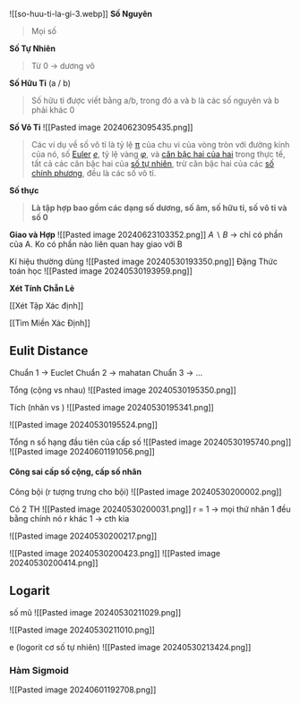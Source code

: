 ![[so-huu-ti-la-gi-3.webp]]
**Số Nguyên** 
>Mọi số 

**Số Tự Nhiên**
> Từ 0 -> dương vô 

**Số Hữu Tỉ** (a / b)
> Số hữu tỉ được viết bằng a/b, trong đó a và b là các số nguyên và b phải khác 0

**Số Vô Tỉ**
![[Pasted image 20240623095435.png]]
> Các ví dụ về số vô tỉ là tỷ lệ [π](https://vi.wikipedia.org/wiki/Pi "Pi") của chu vi của vòng tròn với đường kính của nó, số [Euler](https://vi.wikipedia.org/wiki/Leonhard_Euler) [_e_](https://vi.wikipedia.org/wiki/E_(s%E1%BB%91) "E (số)"), tỷ lệ vàng [_φ_](https://vi.wikipedia.org/wiki/T%E1%BB%B7_l%E1%BB%87_v%C3%A0ng "Tỷ lệ vàng"), và [căn bậc hai của hai](https://vi.wikipedia.org/wiki/C%C4%83n_b%E1%BA%ADc_hai_c%E1%BB%A7a_2 "Căn bậc hai của 2") trong thực tế, tất cả các căn bậc hai của [số tự nhiên](https://vi.wikipedia.org/wiki/S%E1%BB%91_t%E1%BB%B1_nhi%C3%AAn "Số tự nhiên"), trừ căn bậc hai của các [số chính phương](https://vi.wikipedia.org/wiki/S%E1%BB%91_ch%C3%ADnh_ph%C6%B0%C6%A1ng "Số chính phương"), đều là các số vô tỉ.

**Số thực**
>**Là tập hợp bao gồm các dạng số dương, số âm, số hữu tỉ, số vô tỉ và số 0**


**Giao và Hợp**
![[Pasted image 20240623103352.png]]
$A \backslash B$ -> chỉ có phần của A. Ko có phần nào liên quan hay giao với B


Kí hiệu thường dùng	![[Pasted image 20240530193350.png]]
Đặng Thức toán học
![[Pasted image 20240530193959.png]]

**Xét Tính Chẵn Lẻ**

[[Xét Tập Xác định]]


[[Tìm Miền Xác Định]]
## Eulit Distance
Chuẩn 1 -> Euclet
Chuẩn 2 -> mahatan
Chuẩn 3 -> ...


Tổng (cộng vs nhau)
![[Pasted image 20240530195350.png]]

Tích (nhân vs )
![[Pasted image 20240530195341.png]]


![[Pasted image 20240530195524.png]]

Tổng n số hạng đầu tiên của cấp số 
![[Pasted image 20240530195740.png]]
![[Pasted image 20240601191056.png]]

#### Công sai cấp số cộng, cấp số nhân

Công bội (r tượng trưng cho bội)
![[Pasted image 20240530200002.png]]

Có 2 TH
![[Pasted image 20240530200031.png]]
r = 1 -> mọi thứ nhân 1 đều bằng chính nó
r khác 1 ->  cth kia


![[Pasted image 20240530200217.png]]

![[Pasted image 20240530200423.png]]
![[Pasted image 20240530200414.png]]

## Logarit
số mũ
![[Pasted image 20240530211029.png]]

![[Pasted image 20240530211010.png]]

e (logorit cơ số tự nhiên)
![[Pasted image 20240530213424.png]]


### Hàm Sigmoid
![[Pasted image 20240601192708.png]]

